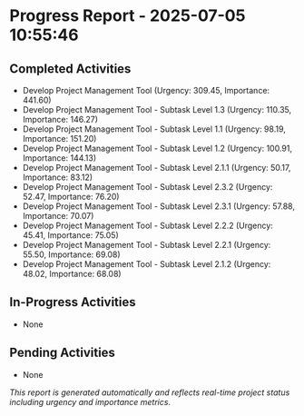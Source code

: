 # Progress Report - 2025-07-05 10:55:46

## Completed Activities
- Develop Project Management Tool (Urgency: 309.45, Importance: 441.60)
- Develop Project Management Tool - Subtask Level 1.3 (Urgency: 110.35, Importance: 146.27)
- Develop Project Management Tool - Subtask Level 1.1 (Urgency: 98.19, Importance: 151.20)
- Develop Project Management Tool - Subtask Level 1.2 (Urgency: 100.91, Importance: 144.13)
- Develop Project Management Tool - Subtask Level 2.1.1 (Urgency: 50.17, Importance: 83.12)
- Develop Project Management Tool - Subtask Level 2.3.2 (Urgency: 52.47, Importance: 76.20)
- Develop Project Management Tool - Subtask Level 2.3.1 (Urgency: 57.88, Importance: 70.07)
- Develop Project Management Tool - Subtask Level 2.2.2 (Urgency: 45.41, Importance: 75.05)
- Develop Project Management Tool - Subtask Level 2.2.1 (Urgency: 55.50, Importance: 69.08)
- Develop Project Management Tool - Subtask Level 2.1.2 (Urgency: 48.02, Importance: 68.08)

## In-Progress Activities
- None

## Pending Activities
- None

*This report is generated automatically and reflects real-time project status including urgency and importance metrics.*
